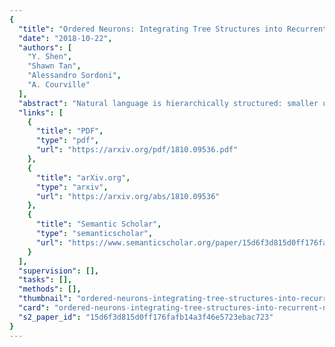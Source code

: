 ```yaml
---
{
  "title": "Ordered Neurons: Integrating Tree Structures into Recurrent Neural Networks",
  "date": "2018-10-22",
  "authors": [
    "Y. Shen",
    "Shawn Tan",
    "Alessandro Sordoni",
    "A. Courville"
  ],
  "abstract": "Natural language is hierarchically structured: smaller units (e.g., phrases) are nested within larger units (e.g., clauses). When a larger constituent ends, all of the smaller constituents that are nested within it must also be closed. While the standard LSTM architecture allows different neurons to track information at different time scales, it does not have an explicit bias towards modeling a hierarchy of constituents. This paper proposes to add such an inductive bias by ordering the neurons; a vector of master input and forget gates ensures that when a given neuron is updated, all the neurons that follow it in the ordering are also updated. Our novel recurrent architecture, ordered neurons LSTM (ON-LSTM), achieves good performance on four different tasks: language modeling, unsupervised parsing, targeted syntactic evaluation, and logical inference.",
  "links": [
    {
      "title": "PDF",
      "type": "pdf",
      "url": "https://arxiv.org/pdf/1810.09536.pdf"
    },
    {
      "title": "arXiv.org",
      "type": "arxiv",
      "url": "https://arxiv.org/abs/1810.09536"
    },
    {
      "title": "Semantic Scholar",
      "type": "semanticscholar",
      "url": "https://www.semanticscholar.org/paper/15d6f3d815d0ff176fafb14a3f46e5723ebac723"
    }
  ],
  "supervision": [],
  "tasks": [],
  "methods": [],
  "thumbnail": "ordered-neurons-integrating-tree-structures-into-recurrent-neural-networks-thumb.jpg",
  "card": "ordered-neurons-integrating-tree-structures-into-recurrent-neural-networks-card.jpg",
  "s2_paper_id": "15d6f3d815d0ff176fafb14a3f46e5723ebac723"
}
---
```


